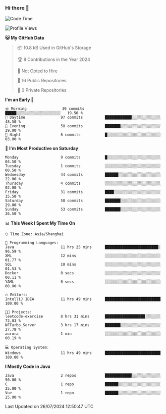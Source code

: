 ### Hi there 👋
<!--START_SECTION:waka-->
![Code Time](http://img.shields.io/badge/Code%20Time-392%20hrs%203%20mins-blue)

![Profile Views](http://img.shields.io/badge/Profile%20Views-0-blue)

**🐱 My GitHub Data** 

> 📦 10.8 kB Used in GitHub's Storage 
 > 
> 🏆 8 Contributions in the Year 2024
 > 
> 🚫 Not Opted to Hire
 > 
> 📜 16 Public Repositories 
 > 
> 🔑 0 Private Repositories 
 > 
**I'm an Early 🐤** 

```text
🌞 Morning                39 commits          █████░░░░░░░░░░░░░░░░░░░░   19.50 % 
🌆 Daytime                97 commits          ████████████░░░░░░░░░░░░░   48.50 % 
🌃 Evening                58 commits          ███████░░░░░░░░░░░░░░░░░░   29.00 % 
🌙 Night                  6 commits           █░░░░░░░░░░░░░░░░░░░░░░░░   03.00 % 
```
📅 **I'm Most Productive on Saturday** 

```text
Monday                   9 commits           █░░░░░░░░░░░░░░░░░░░░░░░░   04.50 % 
Tuesday                  1 commits           ░░░░░░░░░░░░░░░░░░░░░░░░░   00.50 % 
Wednesday                44 commits          ██████░░░░░░░░░░░░░░░░░░░   22.00 % 
Thursday                 4 commits           ░░░░░░░░░░░░░░░░░░░░░░░░░   02.00 % 
Friday                   31 commits          ████░░░░░░░░░░░░░░░░░░░░░   15.50 % 
Saturday                 58 commits          ███████░░░░░░░░░░░░░░░░░░   29.00 % 
Sunday                   53 commits          ███████░░░░░░░░░░░░░░░░░░   26.50 % 
```


📊 **This Week I Spent My Time On** 

```text
🕑︎ Time Zone: Asia/Shanghai

💬 Programming Languages: 
Java                     11 hrs 25 mins      ████████████████████████░   96.59 % 
XML                      12 mins             ░░░░░░░░░░░░░░░░░░░░░░░░░   01.77 % 
SQL                      10 mins             ░░░░░░░░░░░░░░░░░░░░░░░░░   01.53 % 
Docker                   0 secs              ░░░░░░░░░░░░░░░░░░░░░░░░░   00.11 % 
YAML                     0 secs              ░░░░░░░░░░░░░░░░░░░░░░░░░   00.00 % 

🔥 Editors: 
IntelliJ IDEA            11 hrs 49 mins      █████████████████████████   100.00 % 

🐱‍💻 Projects: 
leetcode-exercise        8 hrs 31 mins       ██████████████████░░░░░░░   72.03 % 
NFTurbo_Server           3 hrs 17 mins       ███████░░░░░░░░░░░░░░░░░░   27.78 % 
aurora                   1 min               ░░░░░░░░░░░░░░░░░░░░░░░░░   00.19 % 

💻 Operating System: 
Windows                  11 hrs 49 mins      █████████████████████████   100.00 % 
```

**I Mostly Code in Java** 

```text
Java                     2 repos             ████████████░░░░░░░░░░░░░   50.00 % 
C                        1 repo              ██████░░░░░░░░░░░░░░░░░░░   25.00 % 
Vue                      1 repo              ██████░░░░░░░░░░░░░░░░░░░   25.00 % 
```




 Last Updated on 26/07/2024 12:50:47 UTC
<!--END_SECTION:waka-->
<!--
**0Cherish/0Cherish** is a ✨ _special_ ✨ repository because its `README.md` (this file) appears on your GitHub profile.

Here are some ideas to get you started:

- 🔭 I’m currently working on ...
- 🌱 I’m currently learning ...
- 👯 I’m looking to collaborate on ...
- 🤔 I’m looking for help with ...
- 💬 Ask me about ...
- 📫 How to reach me: ...
- 😄 Pronouns: ...
- ⚡ Fun fact: ...
-->
